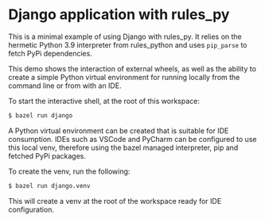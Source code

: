 # Django application with rules_py

This is a minimal example of using Django with rules_py. It relies on the hermetic Python 3.9 interpreter
from rules_python and uses `pip_parse` to fetch PyPi dependencies.

This demo shows the interaction of external wheels, as well as the ability to create a simple Python virtual environment
for running locally from the command line or from with an IDE.

To start the interactive shell, at the root of this workspace:

```bash
$ bazel run django
```

A Python virtual environment can be created that is suitable for IDE consumption. IDEs such as VSCode and PyCharm can be
configured to use this local venv, therefore using the bazel managed interpreter, pip and fetched PyPi packages.

To create the venv, run the following:

```bash
$ bazel run django.venv
```

This will create a venv at the root of the workspace ready for IDE configuration.
